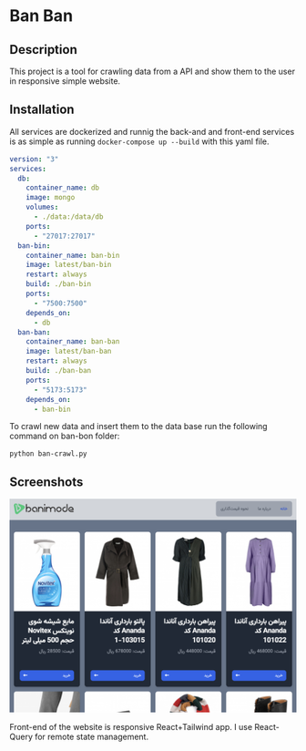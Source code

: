# Ban Ban

## Description

This project is a tool for crawling data from a API and show them to the user in responsive simple website.

## Installation

All services are dockerized and runnig the back-and and front-end services is as simple as running `docker-compose up --build` with this yaml file.

```yaml
version: "3"
services:
  db:
    container_name: db
    image: mongo
    volumes:
      - ./data:/data/db
    ports:
      - "27017:27017"
  ban-bin:
    container_name: ban-bin
    image: latest/ban-bin
    restart: always
    build: ./ban-bin
    ports:
      - "7500:7500"
    depends_on:
      - db
  ban-ban:
    container_name: ban-ban
    image: latest/ban-ban
    restart: always
    build: ./ban-ban
    ports:
      - "5173:5173"
    depends_on:
      - ban-bin
```

To crawl new data and insert them to the data base run the following command on ban-bon folder:

```shell
python ban-crawl.py
```

## Screenshots

![front-end](./images/UI.png)

Front-end of the website is responsive React+Tailwind app. I use React-Query for remote state management.
